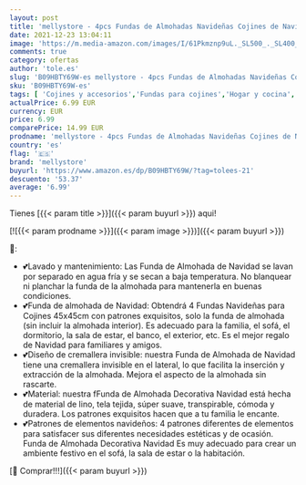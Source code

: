 ```yaml
---
layout: post
title: 'mellystore - 4pcs Fundas de Almohadas Navideñas Cojines de Navidad Sofas Decoracion Fundas Cojines Lino Cojines Navideños Funda de Almohada para Hogar Jardín Sofá Dormitorio y Coche 45x45cm'
date: 2021-12-23 13:04:11
image: 'https://m.media-amazon.com/images/I/61Pkmznp9uL._SL500_._SL400_.jpg'
comments: true
category: ofertas
author: 'tole.es'
slug: 'B09HBTY69W-es mellystore - 4pcs Fundas de Almohadas Navideñas Cojines de...'
sku: 'B09HBTY69W-es'
tags: [ 'Cojines y accesorios','Fundas para cojines','Hogar y cocina','Textiles del hogar','mellystore','navidad', ]
actualPrice: 6.99 EUR
currency: EUR
price: 6.99
comparePrice: 14.99 EUR
prodname: 'mellystore - 4pcs Fundas de Almohadas Navideñas Cojines de Navidad Sofas Decoracion Fundas Cojines Lino Cojines Navideños Funda de Almohada para Hogar Jardín Sofá Dormitorio y Coche 45x45cm'
country: 'es'
flag: '🇪🇸'
brand: 'mellystore'
buyurl: 'https://www.amazon.es/dp/B09HBTY69W/?tag=tolees-21'
descuento: '53.37'
average: '6.99'
---
```


Tienes [{{< param title >}}]({{< param buyurl >}}) aqui!

[![{{< param prodname >}}]({{< param image >}})]({{< param buyurl >}})

🔎:

- 💕Lavado y mantenimiento: Las Funda de Almohada de Navidad se lavan por separado en agua fría y se secan a baja temperatura. No blanquear ni planchar la funda de la almohada para mantenerla en buenas condiciones.
- 💕Funda de almohada de Navidad: Obtendrá 4 Fundas Navideñas para Cojines 45x45cm con patrones exquisitos, solo la funda de almohada (sin incluir la almohada interior). Es adecuado para la familia, el sofá, el dormitorio, la sala de estar, el banco, el exterior, etc. Es el mejor regalo de Navidad para familiares y amigos.
- 💕Diseño de cremallera invisible: nuestra Funda de Almohada de Navidad tiene una cremallera invisible en el lateral, lo que facilita la inserción y extracción de la almohada. Mejora el aspecto de la almohada sin rascarte.
- 💕Material: nuestra fFunda de Almohada Decorativa Navidad está hecha de material de lino, tela tejida, súper suave, transpirable, cómoda y duradera. Los patrones exquisitos hacen que a tu familia le encante.
- 💕Patrones de elementos navideños: 4 patrones diferentes de elementos para satisfacer sus diferentes necesidades estéticas y de ocasión. Funda de Almohada Decorativa Navidad Es muy adecuado para crear un ambiente festivo en el sofá, la sala de estar o la habitación.

[🛒 Comprar!!!]({{< param buyurl >}})

